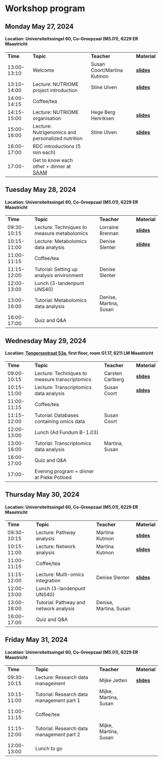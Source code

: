 <h1>Workshop program</h1>

<h2>Monday May 27, 2024</h2>
<h4>Location: Universiteitssingel 60, Co-Greepzaal (M5.01), 6229 ER Maastricht</h4>
<table>
<tr>
<td><b>Time</b></td><td><b>Topic</b></td><td><b>Teacher</b></td><td><b>Material</b></td>
</tr>
<tr>
<td>13:00-13:10</td><td>Welcome</td><td>Susan Coort/Martina Kutmon</td><td><b><a href="https://github.com/NUTRIOME/Workshop1/blob/main/lectures/Day1_20240527_Welcome.pdf" target="_blank">slides</a></b></td>
</tr>
<tr>
<td>13:10-14:00</td><td>Lecture: NUTRIOME project introduction</td><td>Stine Ulven</td><td><b><a href="https://github.com/NUTRIOME/Workshop1/blob/main/lectures/Day1_NUTRIOME_presentation%20WS1_Stine%20Ulven_final26052024.pdf" target="_blank">slides</a></b></td>
</tr>
<tr>
<td>14:00-14:15</td><td>Coffee/tea</td><td> </td><td><b> </b></td>
</tr>
<tr>
<td>14:15-15:00</td><td>Lecture: NUTRIOME organisation</td><td>Hege Berg Henriksen</td><td><b><a href="https://github.com/NUTRIOME/Workshop1/blob/main/lectures/Day1_NUTRIOME_organisation_HBH.pdf" target="_blank">slides</a></b></td>
</tr>
<tr>
<td>15:00-16:00</td><td>Lecture: Nutrigenomics and personalized nutrition</td><td>Stine Ulven</td><td><b><a href="https://github.com/NUTRIOME/Workshop1/blob/main/lectures/Day1_NUTRIOME_organisation_HBH.pdf" target="_blank">slides</a></b></td>
</tr>
<tr>
<td>16:00-17:00</td><td>RDC introductions (5 min each)</td><td> </td><td><b> </b></td>
</tr>
<tr>
<td>17:00- </td><td>Get to know each other + dinner at <a href="https://barbistrosaam.nl/en/home-en/" target="_blank">SAAM</a></td><td> </td><td><b> </b></td>
</tr>
</table>



<h2>Tuesday May 28, 2024</h2>
<h4>Location: Universiteitssingel 60, Co-Greepzaal (M5.01), 6229 ER Maastricht</h4>
<table>
<tr>
<td><b>Time</b></td><td><b>Topic</b></td><td><b>Teacher</b></td><td><b>Material</b></td>
</tr>
<tr>
<td>09:30-10:15</td><td>Lecture: Techniques to measure metabolomics</td><td>Lorraine Brennan</td><td><b><a href="https://github.com/NUTRIOME/Workshop1/blob/main/lectures/Day2_NUTRIOME_WS-Lorraine%20Brennan.pdf" target="_blank">slides</a></b></td>
</tr>
<tr>
<td>10:15-11:00</td><td>Lecture: Metabolomics data analysis</td><td>Denise Slenter</td><td><b><a href="https://github.com/NUTRIOME/Workshop1/blob/main/lectures/Day2_DeniseSlenter_NUTRIOME_metabolomics.pdf" target="_blank">slides</a></b></td>
</tr>
<tr>
<td>11:00-11:15</td><td>Coffee/tea</td><td> </td><td><b> </b></td>
</tr>
<tr>
<td>11:15-12:00</td><td>Tutorial: Setting up analysis environment</td><td>Denise Slenter</td><td><b> </b></td>
</tr>
<tr>
<td>12:00-13:00</td><td>Lunch (3-landenpunt UNS40)</td><td> </td><td><b> </b></td>
</tr>
<tr>
<td>13:00-16:00</td><td>Tutorial: Metabolomics data analysis</td><td>Denise, Martina, Susan</td><td><b> </b></td>
</tr>
<tr>
<td>16:00-17:00 </td><td>Quiz and Q&A</td><td> </td><td><b> </b></td>
</tr>
</table>



<h2>Wednesday May 29, 2024</h2>
<h4>Location: <a href="https://drive.google.com/file/d/1O6JkN4lLeu9cgG1Q154yKMWHlfV3jOwu/view?usp=sharing" target="_blank">Tongersestraat 53a</a>, first floor, room G1.17, 6211 LM Maastricht</h4>
<table>
<tr>
<td><b>Time</b></td><td><b>Topic</b></td><td><b>Teacher</b></td><td><b>Material</b></td>
</tr>
<tr>
<td>09:00-10:15</td><td>Lecture: Techniques to measure transcriptomics</td><td>Carsten Carlberg</td><td><b><a href="https://github.com/NUTRIOME/Workshop1/blob/main/lectures/Day3_Transciptome_Carlberg.pdf" target="_blank">slides</a></b></td>
</tr>
<tr>
<td>10:15-11:00</td><td>Lecture: Transcriptomics data analysis</td><td>Susan Coort</td><td><b><a href="https://github.com/NUTRIOME/Workshop1/blob/main/lectures/Day3_Coort_Transcriptomics-data-analysis.pdf" target="_blank">slides</a></b></td>
</tr>
<tr>
<td>11:00-11:15</td><td>Coffee/tea</td><td> </td><td><b> </b></td>
</tr>
<tr>
<td>11:15-12:00</td><td>Tutorial: Databases containing omics data</td><td>Susan Coort</td><td><b> </b></td>
</tr>
<tr>
<td>12:00-13:00</td><td>Lunch (Ad Fundum B-1.03)</td><td> </td><td><b> </b></td>
</tr>
<tr>
<td>13:00-16:00</td><td>Tutorial: Transcriptomics data analysis</td><td>Martina, Susan</td><td><b> </b></td>
</tr>
<tr>
<td>16:00-17:00 </td><td>Quiz and Q&A</td><td> </td><td><b> </b></td>
</tr>
<tr>
<td>17:00- </td><td>Evening program + dinner at Pieke Potloed</td><td> </td><td><b> </b></td>
</tr>
</table>



<h2>Thursday May 30, 2024</h2>
<h4>Location: Universiteitssingel 60, Co-Greepzaal (M5.01), 6229 ER Maastricht</h4>
<table>
<tr>
<td><b>Time</b></td><td><b>Topic</b></td><td><b>Teacher</b></td><td><b>Material</b></td>
</tr>
<tr>
<td>09:30-10:15</td><td>Lecture: Pathway analysis</td><td>Martina Kutmon</td><td><b><a href="https://github.com/NUTRIOME/Workshop1/blob/main/lectures/Day4_MSummerKutmon-PathwayAnalysis.pdf" target="_blank">slides</a></b></td>
</tr>
<tr>
<td>10:15-11:00</td><td>Lecture: Network analysis</td><td>Martina Kutmon</td><td><b><a href="https://github.com/NUTRIOME/Workshop1/blob/main/lectures/Day4_MSummerKutmon-NetworkAnalysis.pdf" target="_blank">slides</a></b></td>
</tr>
<tr>
<td>11:00-11:15</td><td>Coffee/tea</td><td> </td><td><b> </b></td>
</tr>
<tr>
<td>11:15-12:00</td><td>Lecture: Multi-omics integration</td><td>Denise Slenter</td><td><b><a href="https://github.com/NUTRIOME/Workshop1/blob/main/lectures/Day4_Denise_MultiOmicsIntegration.pdf" target="_blank">slides</a></b></td>
</tr>
<tr>
<td>12:00-13:00</td><td>Lunch (3-landenpunt UNS40)</td><td> </td><td><b> </b></td>
</tr>
<tr>
<td>13:00-16:00</td><td>Tutorial: Pathway and network analysis</td><td>Denise, Martina, Susan</td><td><b> </b></td>
</tr>
<tr>
<td>16:00-17:00 </td><td>Quiz and Q&A</td><td> </td><td><b> </b></td>
</tr>
</table>



<h2>Friday May 31, 2024</h2>
<h4>Location: Universiteitssingel 60, Co-Greepzaal (M5.01), 6229 ER Maastricht</h4>
<table>
<tr>
<td><b>Time</b></td><td><b>Topic</b></td><td><b>Teacher</b></td><td><b>Material</b></td>
</tr>
<tr>
<td>09:30-10:15</td><td>Lecture: Research data management</td><td>Mijke Jetten</td><td><b><a href="https://zenodo.org/doi/10.5281/zenodo.11472871" target="_blank">slides</a></b></td>
</tr>
<tr>
<td>10:15-11:00</td><td>Tutorial: Research data management part 1</td><td>Mijke, Martina, Susan</td><td><b> </b></td>
</tr>
<tr>
<td>11:00-11:15</td><td>Coffee/tea</td><td> </td><td><b> </b></td>
</tr>
<tr>
<td>11:15-12:00</td><td>Tutorial: Research data management part 2</td><td>Mijke, Martina, Susan</td><td><b> </b></td>
</tr>
<tr>
<td>12:00-13:00</td><td>Lunch to go</td><td> </td><td><b> </b></td>
</tr>
